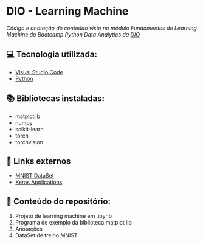 # DIO - Learning Machine

*Código e anotação do conteúdo visto no módulo Fundamentos de Learning Machine do Bootcamp Python Data Analytics da [DIO](https://web.dio.me/home).*

## 💻 Tecnologia utilizada:

* [Visual Studio Code](https://code.visualstudio.com/)
* [Python](https://www.python.org/)

## 📚 Bibliotecas instaladas:

* matplotlib
* numpy
* scikit-learn
* torch
* torchvision

## 🔗 Links externos

* [MNIST DataSet](http://yann.lecun.com/exdb/mnist/)
* [Keras Applications](https://keras.io/api/applications/inceptionv3/)

## 📁 Conteúdo do repositório:
1. Projeto de learning machine em .ipynb
2. Programa de exemplo da biblioteca matplot lib
3. Anotações 
4. DataSet de treino MNIST 